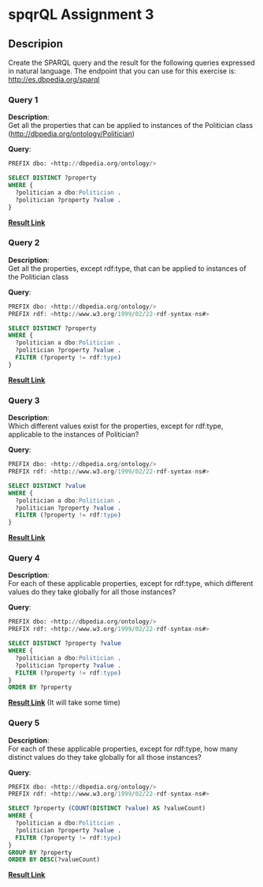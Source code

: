 # spqrQL Assignment 3

## Descripion
Create the SPARQL query and the result for the following queries expressed in natural language. The endpoint that you can use for this exercise is: http://es.dbpedia.org/sparql

### Query 1

**Description**:<br>
Get all the properties that can be applied to instances of the Politician class (<http://dbpedia.org/ontology/Politician>)

**Query**:
```sql 
PREFIX dbo: <http://dbpedia.org/ontology/>

SELECT DISTINCT ?property
WHERE {
  ?politician a dbo:Politician .
  ?politician ?property ?value .
}
```

[**Result Link**](https://es.dbpedia.org/sparql?default-graph-uri=&query=PREFIX+dbo%3A+%3Chttp%3A%2F%2Fdbpedia.org%2Fontology%2F%3E%0D%0A%0D%0ASELECT+DISTINCT+%3Fproperty%0D%0AWHERE+%7B%0D%0A++%3Fpolitician+a+dbo%3APolitician+.%0D%0A++%3Fpolitician+%3Fproperty+%3Fvalue+.%0D%0A%7D&should-sponge=&format=text%2Fx-html%2Btr&timeout=0&debug=on&run=+Run+Query+)



### Query 2

**Description**:<br>
Get all the properties, except rdf:type, that can be applied to instances of the Politician class

**Query**:
```sql 
PREFIX dbo: <http://dbpedia.org/ontology/>
PREFIX rdf: <http://www.w3.org/1999/02/22-rdf-syntax-ns#>

SELECT DISTINCT ?property
WHERE {
  ?politician a dbo:Politician .
  ?politician ?property ?value .
  FILTER (?property != rdf:type)
}
```

[**Result Link**](https://es.dbpedia.org/sparql?default-graph-uri=&query=PREFIX+dbo%3A+%3Chttp%3A%2F%2Fdbpedia.org%2Fontology%2F%3E%0D%0APREFIX+rdf%3A+%3Chttp%3A%2F%2Fwww.w3.org%2F1999%2F02%2F22-rdf-syntax-ns%23%3E%0D%0A%0D%0ASELECT+DISTINCT+%3Fproperty%0D%0AWHERE+%7B%0D%0A++%3Fpolitician+a+dbo%3APolitician+.%0D%0A++%3Fpolitician+%3Fproperty+%3Fvalue+.%0D%0A++FILTER+%28%3Fproperty+%21%3D+rdf%3Atype%29%0D%0A%7D&should-sponge=&format=text%2Fx-html%2Btr&timeout=0&debug=on&run=+Run+Query+)

### Query 3

**Description**:<br>
Which different values exist for the properties, except for rdf:type, applicable to the instances of Politician?

**Query**:
```sql 
PREFIX dbo: <http://dbpedia.org/ontology/>
PREFIX rdf: <http://www.w3.org/1999/02/22-rdf-syntax-ns#>

SELECT DISTINCT ?value
WHERE {
  ?politician a dbo:Politician .
  ?politician ?property ?value .
  FILTER (?property != rdf:type)
}
```

[**Result Link**](https://es.dbpedia.org/sparql?default-graph-uri=&query=PREFIX+dbo%3A+%3Chttp%3A%2F%2Fdbpedia.org%2Fontology%2F%3E%0D%0APREFIX+rdf%3A+%3Chttp%3A%2F%2Fwww.w3.org%2F1999%2F02%2F22-rdf-syntax-ns%23%3E%0D%0A%0D%0ASELECT+DISTINCT+%3Fvalue%0D%0AWHERE+%7B%0D%0A++%3Fpolitician+a+dbo%3APolitician+.%0D%0A++%3Fpolitician+%3Fproperty+%3Fvalue+.%0D%0A++FILTER+%28%3Fproperty+%21%3D+rdf%3Atype%29%0D%0A%7D&should-sponge=&format=text%2Fx-html%2Btr&timeout=0&debug=on&run=+Run+Query+)

### Query 4

**Description**:<br>
For each of these applicable properties, except for rdf:type, which different values do they take globally for all those instances?

**Query**:
<!-- sql tag added only for syntax highlight -->
```sql 
PREFIX dbo: <http://dbpedia.org/ontology/>
PREFIX rdf: <http://www.w3.org/1999/02/22-rdf-syntax-ns#>

SELECT DISTINCT ?property ?value
WHERE {
  ?politician a dbo:Politician .
  ?politician ?property ?value .
  FILTER (?property != rdf:type)
}
ORDER BY ?property
```

[**Result Link**](https://es.dbpedia.org/sparql?default-graph-uri=&query=PREFIX+dbo%3A+%3Chttp%3A%2F%2Fdbpedia.org%2Fontology%2F%3E%0D%0APREFIX+rdf%3A+%3Chttp%3A%2F%2Fwww.w3.org%2F1999%2F02%2F22-rdf-syntax-ns%23%3E%0D%0A%0D%0ASELECT+DISTINCT+%3Fproperty+%3Fvalue%0D%0AWHERE+%7B%0D%0A++%3Fpolitician+a+dbo%3APolitician+.%0D%0A++%3Fpolitician+%3Fproperty+%3Fvalue+.%0D%0A++FILTER+%28%3Fproperty+%21%3D+rdf%3Atype%29%0D%0A%7D%0D%0AORDER+BY+%3Fproperty&should-sponge=&format=text%2Fx-html%2Btr&timeout=0&debug=on&run=+Run+Query+)
(It will take some time)

### Query 5

**Description**:<br>
For each of these applicable properties, except for rdf:type, how many distinct values do they take globally for all those instances?

**Query**:
<!-- sql tag added only for syntax highlight -->
```sql 
PREFIX dbo: <http://dbpedia.org/ontology/>
PREFIX rdf: <http://www.w3.org/1999/02/22-rdf-syntax-ns#>

SELECT ?property (COUNT(DISTINCT ?value) AS ?valueCount)
WHERE {
  ?politician a dbo:Politician .
  ?politician ?property ?value .
  FILTER (?property != rdf:type)
}
GROUP BY ?property
ORDER BY DESC(?valueCount)
```

[**Result Link**](https://es.dbpedia.org/sparql?default-graph-uri=&query=PREFIX+dbo%3A+%3Chttp%3A%2F%2Fdbpedia.org%2Fontology%2F%3E%0D%0APREFIX+rdf%3A+%3Chttp%3A%2F%2Fwww.w3.org%2F1999%2F02%2F22-rdf-syntax-ns%23%3E%0D%0A%0D%0ASELECT+%3Fproperty+%28COUNT%28DISTINCT+%3Fvalue%29+AS+%3FvalueCount%29%0D%0AWHERE+%7B%0D%0A++%3Fpolitician+a+dbo%3APolitician+.%0D%0A++%3Fpolitician+%3Fproperty+%3Fvalue+.%0D%0A++FILTER+%28%3Fproperty+%21%3D+rdf%3Atype%29%0D%0A%7D%0D%0AGROUP+BY+%3Fproperty%0D%0AORDER+BY+DESC%28%3FvalueCount%29&should-sponge=&format=text%2Fx-html%2Btr&timeout=0&debug=on&run=+Run+Query+)


